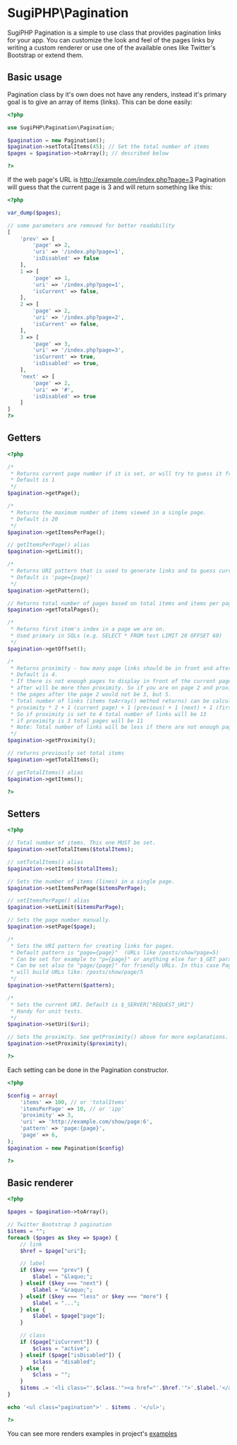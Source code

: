 SugiPHP\Pagination
==================

SugiPHP Pagination is a simple to use class that provides pagination links for your app. You can customize the look and feel of the
pages links by writing a custom renderer or use one of the available ones like Twitter's Bootstrap or extend them.

Basic usage
-----------

Pagination class by it's own does not have any renders, instead it's primary goal is to give an array of items (links). This can be done easily:

```php
<?php

use SugiPHP\Pagination\Pagination;

$pagination = new Pagination();
$pagination->setTotalItems(45); // Set the total number of items
$pages = $pagination->toArray(); // described below

?>
```

If the web page's URL is http://example.com/index.php?page=3 Pagination will guess that the current page is 3 and will return something like this:

```php
<?php

var_dump($pages);

// some parameters are removed for better readability
[
	'prev' => [
		'page' => 2,
		'uri' => '/index.php?page=1',
		'isDisabled' => false
	],
	1 => [
		'page' => 1,
		'uri' => '/index.php?page=1',
		'isCurrent' => false,
	],
	2 => [
		'page' => 2,
		'uri' => '/index.php?page=2',
		'isCurrent' => false,
	],
	3 => [
		'page' => 3,
		'uri' => '/index.php?page=3',
		'isCurrent' => true,
		'isDisabled' => true,
	],
	'next' => [
		'page' => 2,
		'uri' => '#',
		'isDisabled' => true
	]
]
?>
```

Getters
-------

```php
<?php

/*
 * Returns current page number if it is set, or will try to guess it from the URL address.
 * Default is 1
 */
$pagination->getPage();

/*
 * Returns the maximum number of items viewed in a single page.
 * Default is 20
 */
$pagination->getItemsPerPage();

// getItemsPerPage() alias
$pagination->getLimit();

/*
 * Returns URI pattern that is used to generate links and to guess current page.
 * Default is 'page={page}'
 */
$pagination->getPattern();

// Returns total number of pages based on total items and items per page settings.
$pagination->getTotalPages();

/*
 * Returns first item's index in a page we are on.
 * Used primary in SQLs (e.g. SELECT * FROM test LIMIT 20 OFFSET 60)
 */
$pagination->getOffset();

/*
 * Returns proximity - how many page links should be in front and after current page.
 * Default is 4.
 * If there is not enough pages to display in front of the current page links
 * after will be more then proximity. So if you are on page 2 and proximity is 3
 * the pages after the page 2 would not be 3, but 5.
 * Total number of links (items toArray() method returns) can be calculated by
 * proximity * 2 + 1 (current page) + 1 (previous) + 1 (next) + 1 (first) + 1 (last).
 * So if proximity is set to 4 total number of links will be 13
 * if proximity is 3 total pages will be 11
 * Note: Total number of links will be less if there are not enough pages to show.
 */
$pagination->getProximity();

// returns previously set total items
$pagination->getTotalItems();

// getTotalItems() alias
$pagination->getItems();

?>
```

Setters
-------
```php
<?php

// Total number of items. This one MUST be set.
$pagination->setTotalItems($totalItems);

// setTotalItems() alias
$pagination->setItems($totalItems);

// Sets the number of items (lines) in a single page.
$pagination->setItemsPerPage($itemsPerPage);

// setItemsPerPage() alias
$pagination->setLimit($itemsParPage);

// Sets the page number manually.
$pagination->setPage($page);

/*
 * Sets the URI pattern for creating links for pages.
 * Default pattern is "page={page}"  (URLs like /posts/show?page=5)
 * Can be set for example to "p={page}" or anything else for $_GET parameter
 * Can be set also to "page/{page}" for friendly URLs. In this case Pagination
 * will build URLs like: /posts/show/page/5
 */
$pagination->setPattern($pattern);

/*
 * Sets the current URI. Default is $_SERVER["REQUEST_URI"]
 * Handy for unit tests.
 */
$pagination->setUri($uri);

// Sets the proximity. See getProximity() above for more explanations.
$pagination->setProximity($proximity);

?>
```

Each setting can be done in the Pagination constructor.

```php
<?php

$config = array(
	'items' => 100, // or 'totalItems'
	'itemsPerPage' => 10, // or 'ipp'
	'proximity' => 3,
	'uri' => 'http://example.com/show/page:6',
	'pattern' => 'page:{page}',
	'page' => 6,
);
$pagination = new Pagination($config)

?>
```

Basic renderer
--------------
```php
<?php

$pages = $pagination->toArray();

// Twitter Bootstrap 3 pagination
$items = "";
foreach ($pages as $key => $page) {
	// link
	$href = $page["uri"];

	// label
	if ($key === "prev") {
		$label = "&laquo;";
	} elseif ($key === "next") {
		$label = "&raquo;";
	} elseif ($key === "less" or $key === "more") {
		$label = "...";
	} else {
		$label = $page["page"];
	}

	// class
	if ($page["isCurrent"]) {
		$class = "active";
	} elseif ($page["isDisabled"]) {
		$class = "disabled";
	} else {
		$class = "";
	}
	$items .= '<li class="'.$class.'"><a href="'.$href.'">'.$label.'</a></li>';
}

echo '<ul class="pagination">' . $items . '</ul>';

?>
```

You can see more renders examples in project's [examples](https://github.com/SugiPHP/Pagination/blob/master/examples/bootstrap3.php)
